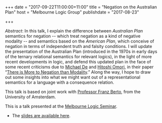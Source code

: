 +++
date = "2017-09-22T11:00:00+11:00"
title = "Negation on the Australian Plan"
host = "Melbourne Logic Group"
publishdate = "2017-08-23"

+++

*Abstract*: In this talk, I explain the difference between *Australian Plan* semantics for negation -- which treat negation as a kind of negative modality -- and semantics based on the *American Plan*, which conceive of negation in terms of independent truth and falsity conditions. I will update the presentation of the Australian Plan (introduced in the 1970s in early days of the ternary relational semantics for relevant logics), in the light of more recent developments in logic, and defend this updated plan in the face of some recent criticisms due to [Michael De](http://www.michaelde.com) and [Hitoshi Omori](https://sites.google.com/site/hitoshiomori/home), in their paper “[There is More to Negation than Modality](http://dx.doi.org/10.1007/s10992-017-9427-0).” Along the way, I hope to draw out some insights into what we might want out of a representational semantics for a language with a consequence relation.

This talk is based on joint work with [Professor Franz Berto](http://www.uva.nl/en/profile/b/e/f.berto/f.berto.html), from the University of Amsterdam.

This is a talk presented at the [Melbourne Logic Seminar](http://blogs.unimelb.edu.au/logic/logic-seminar/).

* The [slides are available here](/slides/negation-on-the-australian-plan-logicmelb.pdf).
